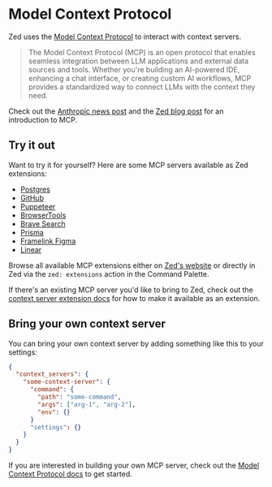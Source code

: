# Model Context Protocol

Zed uses the [Model Context Protocol](https://modelcontextprotocol.io/) to interact with context servers.

> The Model Context Protocol (MCP) is an open protocol that enables seamless integration between LLM applications and external data sources and tools. Whether you're building an AI-powered IDE, enhancing a chat interface, or creating custom AI workflows, MCP provides a standardized way to connect LLMs with the context they need.

Check out the [Anthropic news post](https://www.anthropic.com/news/model-context-protocol) and the [Zed blog post](https://zed.dev/blog/mcp) for an introduction to MCP.

## Try it out

Want to try it for yourself? Here are some MCP servers available as Zed extensions:

- [Postgres](https://github.com/zed-extensions/postgres-context-server)
- [GitHub](https://github.com/LoamStudios/zed-mcp-server-github)
- [Puppeteer](https://github.com/zed-extensions/mcp-server-puppeteer)
- [BrowserTools](https://github.com/mirageN1349/browser-tools-context-server)
- [Brave Search](https://github.com/zed-extensions/mcp-server-brave-search)
- [Prisma](https://github.com/aqrln/prisma-mcp-zed)
- [Framelink Figma](https://github.com/LoamStudios/zed-mcp-server-figma)
- [Linear](https://github.com/LoamStudios/zed-mcp-server-linear)

Browse all available MCP extensions either on [Zed's website](https://zed.dev/extensions?filter=context-servers) or directly in Zed via the `zed: extensions` action in the Command Palette.

If there's an existing MCP server you'd like to bring to Zed, check out the [context server extension docs](../extensions/context-servers.md) for how to make it available as an extension.

## Bring your own context server

You can bring your own context server by adding something like this to your settings:

```json
{
  "context_servers": {
    "some-context-server": {
      "command": {
        "path": "some-command",
        "args": ["arg-1", "arg-2"],
        "env": {}
      }
      "settings": {}
    }
  }
}
```

If you are interested in building your own MCP server, check out the [Model Context Protocol docs](https://modelcontextprotocol.io/introduction#get-started-with-mcp) to get started.
